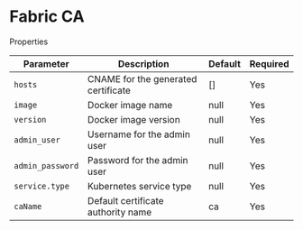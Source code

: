 # Fabric CA

Properties

| Parameter | Description  |  Default | Required | 
|---|---|---|---|
| `hosts`  |  CNAME for the generated certificate | [] | Yes |
| `image` | Docker image name  |  null | Yes |
| `version`  | Docker image version  | null  | Yes |
| `admin_user`  | Username for the admin user  | null  | Yes |
| `admin_password`  | Password for the admin user  | null  | Yes |
| `service.type`  | Kubernetes service type  | null  | Yes |
| `caName` | Default certificate authority name | ca | Yes | 